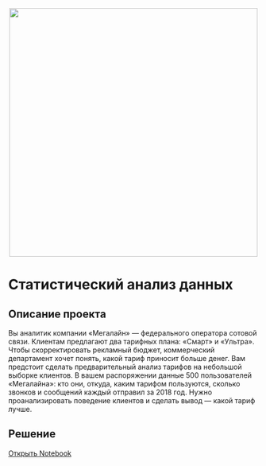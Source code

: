 <div id="header" align="center">
  <img src="https://cdn.profile.ru/wp-content/uploads/2020/04/shutterstock_319643018.jpg" width="500"/>
</div>

# Статистический анализ данных
## Описание проекта

Вы аналитик компании «Мегалайн» — федерального оператора сотовой
связи. Клиентам предлагают два тарифных плана: «Смарт» и «Ультра». Чтобы
скорректировать рекламный бюджет, коммерческий департамент хочет
понять, какой тариф приносит больше денег.
Вам предстоит сделать предварительный анализ тарифов на небольшой
выборке клиентов. В вашем распоряжении данные 500 пользователей
«Мегалайна»: кто они, откуда, каким тарифом пользуются, сколько звонков и
сообщений каждый отправил за 2018 год. Нужно проанализировать
поведение клиентов и сделать вывод — какой тариф лучше.

## Решение
[Открыть Notebook](./Анализ-тарифных-планов.ipynb)
